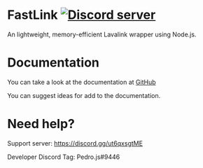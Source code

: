 FastLink <a href="https://discord.gg/ut6qxsgtME"><img src="https://img.shields.io/discord/948014684630560768?color=5865F2&logo=discord&logoColor=white" alt="Discord server"/></a>
====

An lightweight, memory-efficient Lavalink wrapper using Node.js.

# Documentation

  You can take a look at the documentation at [GitHub](https://github.com/ThePedroo/FastLink/tree/main/docs)
  
  You can suggest ideas for add to the documentation.

# Need help?

  Support server: <https://discord.gg/ut6qxsgtME>
  
  Developer Discord Tag: Pedro.js#9446
